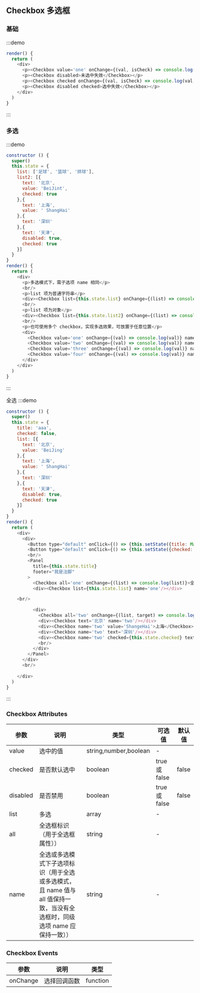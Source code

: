 ## Checkbox 多选框

### 基础

:::demo
```js
render() {
  return (
    <div>
      <p><Checkbox value='one' onChange={(val, isCheck) => console.log(val, isCheck)}>未选中项</Checkbox></p>
      <p><Checkbox disabled>未选中失效</Checkbox></p>
      <p><Checkbox checked onChange={(val, isCheck) => console.log(val, isCheck)}>选中项</Checkbox></p>
      <p><Checkbox disabled checked>选中失效</Checkbox></p>
    </div>
  )
}
```
:::


### 多选
:::demo
```js
constructor () {
  super()
  this.state = {
    list: ['足球', '篮球', '排球'],
    list2: [{
      text: '北京',
      value: 'BeiJint',
      checked: true
    },{
      text: '上海',
      value: ' ShangHai'
    },{
      text: '深圳'
    },{
      text: '天津',
      disabled: true,
      checked: true
    }]
  }
}
render() {
  return (
    <div>
      <p>多选模式下，需子选项 name 相同</p>
      <br/>
      <p>list 项为普通字符串</p>
      <div><Checkbox list={this.state.list} onChange={(list) => console.log(list)} name="c1"/></div>
      <br/>
      <p>list 项为对象</p>
      <div><Checkbox list={this.state.list2} onChange={(list) => console.log(list)} name="c2"/></div>
      <br/>
      <p>也可使用多个 checkbox，实现多选效果，可放置于任意位置</p>
      <div>
        <Checkbox value='one' onChange={(val) => console.log(val)} name='c3'>苹果</Checkbox>
        <Checkbox value='two' onChange={(val) => console.log(val)} name='c3'>香蕉</Checkbox>
        <Checkbox value='three' onChange={(val) => console.log(val)} name='c3'>梨</Checkbox>
        <Checkbox value='four' onChange={(val) => console.log(val)} name='c3'>榴莲</Checkbox>
      </div>
    </div>
  )
}
```
:::

全选
:::demo
```js
constructor () {
  super()
  this.state = {
    title: 'aaa',
    checked: false,
    list: [{
      text: '北京',
      value: 'BeiJing'
    },{
      text: '上海',
      value: ' ShangHai'
    },{
      text: '深圳'
    },{
      text: '天津',
      disabled: true,
      checked: true
    }]
  }
}
render() {
  return (
    <div>
      <div>
        <Button type="default" onClick={() => {this.setState({title: Math.random()})}}>修改 Panel 标题</Button>
        <Button type="default" onClick={() => {this.setState({checked: !this.state.checked})}}>点击2</Button>
        <br/>
        <Panel 
          title={this.state.title}
          footer="我是注脚"
        >
          <Checkbox all='one' onChange={(list) => console.log(list)}>全选</Checkbox>
          <div><Checkbox list={this.state.list} name='one'/></div>

    <br/>

          <div>
            <Checkbox all='two' onChange={(list, target) => console.log(list, target)}> 全选</Checkbox> <span>(子选项可放置于任何位置，只需 name 相同)</span>
            <div><Checkbox text='北京' name='two'/></div>
            <div><Checkbox name='two' value='ShangeHai'>上海</Checkbox></div>
            <div><Checkbox name='two' text='深圳'/></div>
            <div><Checkbox name='two' checked={this.state.checked} text='天津'/></div>
            <br/>
          </div>
        </Panel>
      </div>
      <br/>
      
    </div>
  )
}
```
:::

### Checkbox Attributes

| 参数       | 说明   |  类型  | 可选值 |默认值  |
| --------   | -----  | ----  |    ----  |   ----  |
| value |  选中的值  |  string,number,boolean   | - | |
| checked |   是否默认选中  |  boolean   | true 或 false | false |
| disabled |   是否禁用  |  boolean   | true 或 false | false |
|  list |   多选  |  array   | - |  |
|  all |   全选框标识（用于全选框属性））  |   string   | - |  |
|  name |   全选或多选模式下子选项标识（用于全选或多选模式，且 name 值与 all 值保持一致，当没有全选框时，同级选项 name 应保持一致））  |   string   | - |  |

### Checkbox Events
| 参数       | 说明   |  类型  | 
| --------   | -----  | ----  |   
| onChange | 选择回调函数   |   function  | 当单个选择框时，返回点击的 value 及是否被选择<br/>当多选时，返回被选中的数组 
